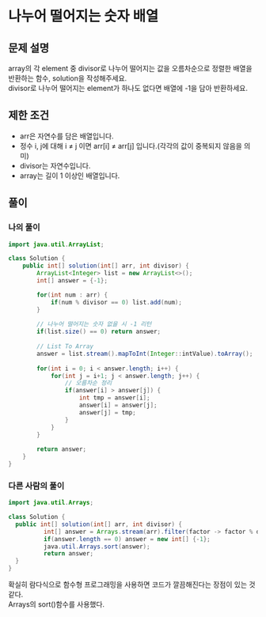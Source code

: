# 나누어 떨어지는 숫자 배열
## 문제 설명
array의 각 element 중 divisor로 나누어 떨어지는 값을 오름차순으로 정렬한 배열을 반환하는 함수, solution을 작성해주세요.  
divisor로 나누어 떨어지는 element가 하나도 없다면 배열에 -1을 담아 반환하세요.

## 제한 조건
* arr은 자연수를 담은 배열입니다.  
* 정수 i, j에 대해 i ≠ j 이면 arr[i] ≠ arr[j] 입니다.(각각의 값이 중복되지 않음을 의미)  
* divisor는 자연수입니다.  
* array는 길이 1 이상인 배열입니다.  

## 풀이
### 나의 풀이
```java
import java.util.ArrayList;

class Solution {
    public int[] solution(int[] arr, int divisor) {
        ArrayList<Integer> list = new ArrayList<>();
        int[] answer = {-1};

        for(int num : arr) {
            if(num % divisor == 0) list.add(num);
        }
        
        // 나누어 떨어지는 숫자 없을 시 -1 리턴
        if(list.size() == 0) return answer;
        
        // List To Array
        answer = list.stream().mapToInt(Integer::intValue).toArray();
        
        for(int i = 0; i < answer.length; i++) {
            for(int j = i+1; j < answer.length; j++) {
                // 오름차순 정리
                if(answer[i] > answer[j]) {
                    int tmp = answer[i];
                    answer[i] = answer[j];
                    answer[j] = tmp;
                }
            }
        }
        
        return answer;
    }
}
```
### 다른 사람의 풀이
```java
import java.util.Arrays;

class Solution {
  public int[] solution(int[] arr, int divisor) {
          int[] answer = Arrays.stream(arr).filter(factor -> factor % divisor == 0).toArray();
          if(answer.length == 0) answer = new int[] {-1};
          java.util.Arrays.sort(answer);
          return answer;
  }
}
```
확실히 람다식으로 함수형 프로그래밍을 사용하면 코드가 깔끔해진다는 장점이 있는 것 같다.  
Arrays의 sort()함수를 사용했다.  

